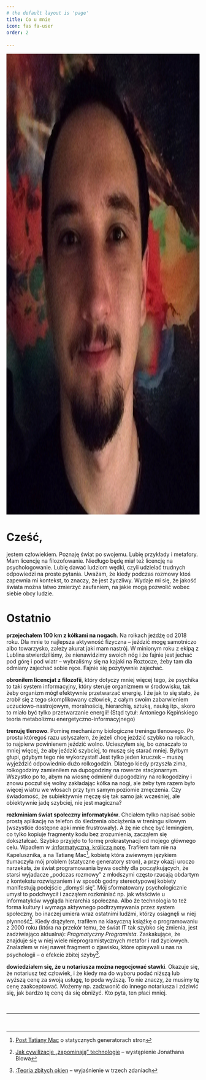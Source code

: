 ```yaml
---
# the default layout is 'page'
title: Co u mnie
icon: fas fa-user
order: 2

---
```

<img src="assets/img/profilowe.jpg" alt="Hej, to moja twarz" style="height: 30vh"/>



# Cześć,

jestem człowiekiem. Poznaję świat po swojemu. Lubię przykłady i metafory. Mam licencję na filozofowanie. Niedługo będę miał też licencję na psychologowanie. Lubię dawać ludziom wędki, czyli udzielać trudnych odpowiedzi na proste pytania. Uważam, że kiedy podczas rozmowy ktoś zapewnia mi kontekst, to znaczy, że jest życzliwy. Wydaje mi się, że jakość świata można łatwo zmierzyć zaufaniem, na jakie mogą pozwolić wobec siebie obcy ludzie. 

# Ostatnio 

**przejechałem 100 km z kółkami na nogach**. Na rolkach jeżdżę od 2018 roku. Dla mnie to najlepsza aktywność fizyczna – jeździć mogę samotniczo albo towarzysko, zależy akurat jaki mam nastrój. W minionym roku z ekipą z Lublina stwierdziliśmy, że nienawidzimy swoich nóg i że fajnie jest jechać pod górę i pod wiatr – wybraliśmy się na kajaki na Roztocze, żeby tam dla odmiany zajechać sobie ręce. Fajnie się pozytywnie zajechać. 

**obroniłem licencjat z filozofii**, który dotyczy mniej więcej tego, że psychika to taki system informacyjny, który steruje organizmem w środowisku, tak żeby organizm mógł efektywnie przetwarzać energię. I że jak to się stało, że zrobił się z tego skomplikowany człowiek, z całym swoim zabarwieniem uczuciowo-nastrojowym, moralnością, hierarchią, sztuką, nauką itp., skoro to miało być tylko przetwarzanie energii! (Stąd tytuł: Antoniego Kępińskiego teoria metabolizmu energetyczno-informacyjnego)

**trenuję tlenowo**. Pominę mechanizmy biologiczne treningu tlenowego. Po prostu któregoś razu usłyszałem, że jeżeli chcę jeździć szybko na rolkach, to najpierw powinienem jeździć wolno. Ucieszyłem się, bo oznaczało to mniej więcej, że aby jeździć szybciej, to muszę się starać mniej. Byłbym głupi, gdybym tego nie wykorzystał! Jest tylko jeden kruczek – muszę wyjeździć odpowiednio dużo rolkogodzin. Dlatego kiedy przyszła zima, rolkogodziny zamieniłem na dupogodziny na rowerze stacjonarnym. Wszystko po to, abym na wiosnę odmienił dupogodziny na rolkogodziny i znowu poczuł się wolny zakładając kółka na nogi, ale żeby tym razem było więcej wiatru we włosach przy tym samym poziomie zmęczenia. Czy świadomość, że subiektywnie męczę się tak samo jak wcześniej, ale obiektywnie jadę szybciej, nie jest magiczna?

**rozkminiam świat społeczny informatyków**. Chciałem tylko napisać sobie prostą aplikację na telefon do  śledzenia obciążenia w treningu siłowym (wszystkie dostępne apki mnie frustrowały). A żę nie chcę być lemingiem, co tylko kopiuje fragmenty kodu bez zrozumienia, zacząłem się dokształcać. Szybko przyjęło to formę prokrastynacji od mojego głównego celu. Wpadłem w [:informatyczną, króliczą norę](/nutshells/about/about).
Trafiłem tam nie na Kapelusznika, a na Tatianę Mac[^1], kobietę która zwiewnym językiem tłumaczyła mój problem (statyczne generatory stron), a przy okazji uroczo narzekała, że świat programowania bywa oschły dla początkujących, że starsi wyjadacze „podczas rozmowy” z młodszymi często rzucają obdartym z kontekstu rozwiązaniem i w sposób godny stereotypowej kobiety manifestują podejście „domyśl się”. Mój sformatowany psychologicznie umysł to podchwycił i zacząłem rozkminiać np. jak właściwie u informatyków wygląda hierarchia społeczna. Albo że technologia to też forma kultury i wymaga aktywnego podtrzymywania przez system społeczny, bo inaczej umiera wraz ostatnimi ludźmi, którzy osiagnęli w niej płynność[^2]. Kiedy drążyłem, trafiłem na klasyczną książkę o programowaniu z 2000 roku (która na przekór temu, że świat IT tak szybko się zmienia, jest zadziwiająco aktualna): *Pragmatyczny Programista*. Zaskakujące, że znajduje się w niej wiele nieprogramistycznych metafor i rad życiowych. Znalazłem w niej nawet fragment o zjawisku, które opisywali u nas na psychologii – o efekcie zbitej szyby[^3]. 

**dowiedziałem się, że u notariusza można negocjować stawki**. Okazuje się, że notariusz też człowiek, i że kiedy ma do wyboru podać niższą lub wyższą cenę za swoją usługę, to poda wyższą. To nie znaczy, że musimy tę cenę zaakceptować. Możemy np. zadzwonić do innego notariusza i zdziwić się, jak bardzo tę cenę da się obniżyć. Kto pyta, ten płaci mniej. 

<br>
<hr>
<br>

[^1]: [Post Tatiany Mac](https://www.tatianamac.com/posts/beginner-eleventy-tutorial-parti) o statycznych generatorach stron
[^2]: [Jak cywilizacje „zapominają” technologie](https://www.youtube.com/watch?v=ZSRHeXYDLko) – wystąpienie Jonathana Blowa
[^3]: [:Teoria zbitych okien](/nutshells/about/zbite_okna) – wyjaśnienie w trzech zdaniach 
